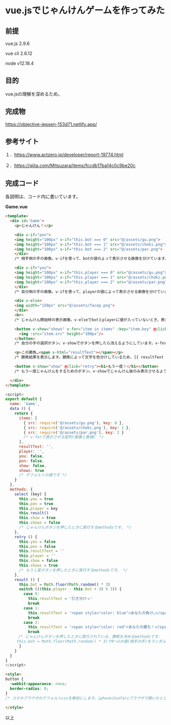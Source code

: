 # vue.jsでじゃんけんゲームを作ってみた

## 前提
vue.js 2.9.6

vue cli 2.6.12

node  v12.18.4

## 目的
vue.jsの理解を深めるため。

## 完成物
<a href="https://objective-jepsen-153d71.netlify.app/" target="_blank">https://objective-jepsen-153d71.netlify.app/</a>

## 参考サイト
１．<a href="https://www.actzero.jp/developer/report-19774.html" target="_blank">https://www.actzero.jp/developer/report-19774.html</a>

２．<a href="https://qiita.com/Mitsuzara/items/fccdb17ba14c0c9be20c" target="_blank">https://qiita.com/Mitsuzara/items/fccdb17ba14c0c9be20c</a>

## 完成コード
各説明は、コード内に書いています。

**Game.vue**
```html
<template>
  <div id='Game'>
    <p>じゃんけん！</p>

    <div v-if="pon">
    <img height="100px" v-if="this.bot === 0" src="@/assets/gu.png">
    <img height="100px" v-if="this.bot === 1" src="@/assets/choki.png">
    <img height="100px" v-if="this.bot === 2" src="@/assets/par.png">
    </div>
    /* 相手側の手の画像。v-ifを使って、botの値のよって表示させる画像を分けています。 */

    <div v-if="you">
    <img height="100px" v-if="this.player === 0" src="@/assets/gu.png">
    <img height="100px" v-if="this.player === 1" src="@/assets/choki.png">
    <img height="100px" v-if="this.player === 2" src="@/assets/par.png">
    </div>
    /* 自分側の手の画像。v-ifを使って、playerの値によって表示させる画像を分けています。 */

    <div v-else>
    <img width="150px" src="@/assets/facep.png">
    </div>
    <br>
    /* じゃんけん開始時の表示画像。v-elseでbotとplayerに値が入っていないとき、表示させるようにしています。 */

    <button v-show="shows" v-for="item in items" :key="item.key" @click="select(item.key)">
      <img :src="item.src" height="100px"/>
    </button>
    /* 自分の手の選択ボタン。v-showでボタンを押したら消えるようにしています。v-forで配列を繰り返し、selectで配列のkeyを取得しています。 */

    <p>この勝負…<span v-html="resultText"></span></p>
    /* 勝敗結果を表示します。勝敗によって文字を色分けしているため、{{ resultText }}ではなく、v-htmlを使用しています。 */

    <button v-show="show" @click="retry"><h1>もう一度！</h1></button>
    /* もう一度じゃんけんをするためのボタン。v-showでじゃんけん後のみ表示させるようにしています。 */

  </div>
</template>
```

```javascript
<script>
export default {
  name: 'Game',
  data () {
    return {
      items: [
        { src: require('@/assets/gu.png'), key: 0 },
        { src: require('@/assets/choki.png'), key: 1 },
        { src: require('@/assets/par.png'), key: 2 }
        /* v-forで表示させる配列(画像と数値)　*/  
      ],   
      resultText: '',
      player: '',
      you: false,
      pon: false,
      show: false,
      shows: true
      /* デフォルトの値です */
    }
  },
  methods: {
    select (key) {
      this.you = true
      this.pon = true
      this.player = key
      this.result()
      this.show = true
      this.shows = false
      /* じゃんけんボタンを押したときに実行するmethodsです。 */
    },
    retry () {
      this.you = false
      this.pon = false
      this.resultText = ''
      this.player = ''
      this.show = false
      this.shows = true
      /* もう１度ボタンを押したときに実行するmethodsです。 */
    },
    result () {
      this.bot = Math.floor(Math.random() * 3)
      switch (((this.player - this.bot + 3) % 3)) {
        case 0:
          this.resultText = '引き分けっ'
          break
        case 1:
          this.resultText = '<span style="color: blue">あなたの負け…</span>'
          break
        case 2:
          this.resultText = '<span style="color: red">あなたの勝ち！</span>'
          break
    　/* じゃんけんボタンを押したときに実行されている、勝敗を決めるmethodsです。
     this.bot = Math.floor(Math.random() * 3)で0〜2の値(相手の手)をランダムで出力しています。*/
      }
    }
  }
}
</script>
```

```html
<style>
button {
  -webkit-appearance: none;
  border-radius: 0;
}
/* スマホブラウザのデフォルトcssを無効にします。iphoneのsafariブラウザで開いたときに、指定したcssが反映されていなかったため。 */

</style>
```

以上
